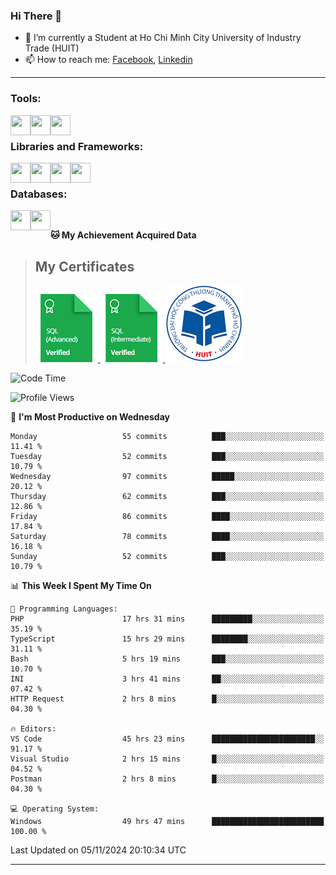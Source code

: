 <!--### <p>Hi There ! <img src="https://media.giphy.com/media/hvRJCLFzcasrR4ia7z/giphy.gif" width="25"></p>-->
<!-- [![Typing SVG](https://readme-typing-svg.herokuapp.com/?font=Roboto&color=016EEA&size=60&center=true&vCenter=true&width=900&height=100&lines=Hi+there!+%F0%9F%91%8B;I'm+Nguyễn+Hữu+Đại;I'm+a+Backend+Engineer.;Nice+to+Meet+You+!!!...)](https://github.com/dainguyen1809) -->

### Hi There 👋

- 🏫 I’m currently a Student at Ho Chi Minh City University of Industry Trade (HUIT) 
- 📫 How to reach me: [Facebook], [Linkedin]
<!-- - 🫀 Hobby: I love to see the scenery and flowers 🌸 -->
---

### Tools:
<img align='left' height="32" width="32" src="https://cdn.jsdelivr.net/npm/simple-icons@4.8.0/icons/visualstudiocode.svg" />
<img align='left' height="32" width="32" src="https://cdn.jsdelivr.net/npm/simple-icons@4.8.0/icons/postman.svg" />
 <img align='left' height="32" width="32" src="https://cdn.jsdelivr.net/npm/simple-icons@4.8.0/icons/docker.svg" /> 
<!-- <img align='left' height="32" width="32" src="https://cdn.jsdelivr.net/npm/simple-icons@4.8.0/icons/jenkins.svg" /> -->
<br>

### Libraries and Frameworks:

<img align='left' height="32" width="32" src="https://cdn.jsdelivr.net/npm/simple-icons@4.8.0/icons/dot-net.svg" />
<img align='left' height="32" width="32" src="https://cdn.jsdelivr.net/npm/simple-icons@4.8.0/icons/laravel.svg" />
<!-- <img align='left' height="32" width="32" src="https://cdn.jsdelivr.net/npm/simple-icons@4.8.0/icons/express.svg" /> -->
<img align='left' height="32" width="32" src="https://cdn.jsdelivr.net/npm/simple-icons@4.8.0/icons/react.svg" />
<img align='left' height="32" width="32" src="https://cdn.jsdelivr.net/npm/simple-icons@4.8.0/icons/jquery.svg" />
<br>

### Databases:

<img align='left' height="32" width="32" src="https://cdn.jsdelivr.net/npm/simple-icons@4.8.0/icons/mysql.svg" />
<img align='left' height="32" width="32" src="https://cdn.jsdelivr.net/npm/simple-icons@4.8.0/icons/mongodb.svg" />
<br>

<!--
### Github Stats
![Top Langs](https://github-readme-stats.vercel.app/api/top-langs/?username=dainguyen1809&theme=onedark&show&hide=html,scss,CSS,hack,vue,blade)
 >![Top Langs](https://github-readme-stats.vercel.app/api/top-langs/?username=dainguyen1809&hide_progress=true) -->

**🐱 My Achievement Acquired Data** 
>## My Certificates
>
><a href="Skills%20Certification/sql_advanced%20certificate.png">
>    <img src="Skills Certification/sql_advanced_skill.png" alt="sql advanced skill"/>
></a>
><a href="Skills%20Certification/sql_intermediate certificate.png">
>    <img src="Skills Certification/sql_intermediate_skill.png" alt="sql intermediate skill"/>
></a>
><a href="Skills%20Certification/huit_certificate certificate.jpg">
>    <img src="Skills Certification/huit_certificate_skill.png" alt="huit certificate skill"/>
></a>

<!--
---

| Projects | Coding Time |
| ------ | ------ |
| [![Readme Card](https://github-readme-stats.vercel.app/api/pin/?username=dainguyen1809&repo=ecommerce_laravel)](https://github.com/dainguyen1809/ecommerce_laravel) | [![wakatime](https://wakatime.com/badge/user/837e5b37-e1f2-4100-8f8f-81c9100a52aa/project/b6b7bb99-34e3-460a-b91c-f1137b0ff2ca.svg)](https://wakatime.com/badge/user/837e5b37-e1f2-4100-8f8f-81c9100a52aa/project/b6b7bb99-34e3-460a-b91c-f1137b0ff2ca) |
-->
<!--START_SECTION:waka-->
![Code Time](http://img.shields.io/badge/Code%20Time-3%2C273%20hrs%203%20mins-blue)

![Profile Views](http://img.shields.io/badge/Profile%20Views-105-blue)

📅 **I'm Most Productive on Wednesday** 

```text
Monday                   55 commits          ███░░░░░░░░░░░░░░░░░░░░░░   11.41 % 
Tuesday                  52 commits          ███░░░░░░░░░░░░░░░░░░░░░░   10.79 % 
Wednesday                97 commits          █████░░░░░░░░░░░░░░░░░░░░   20.12 % 
Thursday                 62 commits          ███░░░░░░░░░░░░░░░░░░░░░░   12.86 % 
Friday                   86 commits          ████░░░░░░░░░░░░░░░░░░░░░   17.84 % 
Saturday                 78 commits          ████░░░░░░░░░░░░░░░░░░░░░   16.18 % 
Sunday                   52 commits          ███░░░░░░░░░░░░░░░░░░░░░░   10.79 % 
```


📊 **This Week I Spent My Time On** 

```text
💬 Programming Languages: 
PHP                      17 hrs 31 mins      █████████░░░░░░░░░░░░░░░░   35.19 % 
TypeScript               15 hrs 29 mins      ████████░░░░░░░░░░░░░░░░░   31.11 % 
Bash                     5 hrs 19 mins       ███░░░░░░░░░░░░░░░░░░░░░░   10.70 % 
INI                      3 hrs 41 mins       ██░░░░░░░░░░░░░░░░░░░░░░░   07.42 % 
HTTP Request             2 hrs 8 mins        █░░░░░░░░░░░░░░░░░░░░░░░░   04.30 % 

🔥 Editors: 
VS Code                  45 hrs 23 mins      ███████████████████████░░   91.17 % 
Visual Studio            2 hrs 15 mins       █░░░░░░░░░░░░░░░░░░░░░░░░   04.52 % 
Postman                  2 hrs 8 mins        █░░░░░░░░░░░░░░░░░░░░░░░░   04.30 % 

💻 Operating System: 
Windows                  49 hrs 47 mins      █████████████████████████   100.00 % 
```


 Last Updated on 05/11/2024 20:10:34 UTC
<!--END_SECTION:waka-->
---
[Instagram]: https://www.instagram.com/dainguyen.dhn/
[Facebook]: https://www.facebook.com/dainguyen.dhn/
[Linkedin]: https://www.linkedin.com/in/dainguyen1809/
